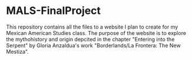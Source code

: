 # MALS-FinalProject
This repository contains all the files to a website I plan to create for my Mexican American Studies class.
The purpose of the website is to explore the mythohistory and origin depcited in the chapter "Entering into the Serpent" by Gloria Anzaldua's work "Borderlands/La Frontera: The New Mestiza". 